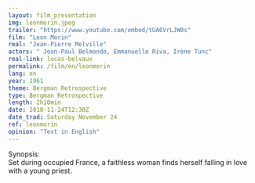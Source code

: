 ```yaml
---
layout: film_presentation
img: leonmorin.jpeg
trailer: "https://www.youtube.com/embed/tUA6VrLJW0s"
film: "Leon Morin"
real: "Jean-Pierre Melville"
actors: " Jean-Paul Belmondo, Emmanuelle Riva, Irène Tunc"
real-link: lucas-belvaux
permalink: /film/en/leonmorin
lang: en
year: 1961
theme: Bergman Retrospective
type: Bergman Retrospective
length: 2h10min
date: 2018-11-24T12:30Z
date_trad: Saturday November 24
ref: leonmorin
opinion: "Text in English" 
---
```



<span class="name"> Synopsis:</span> <br/>
<span class="resumefilm"> Set during occupied France, a faithless woman finds herself falling in love with a young priest.  </span>
